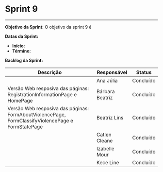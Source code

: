 # **Sprint 9**
<hr style="border: 0; height: 1px; background-color: #000000;">

**Objetivo da Sprint:**
O objetivo da sprint 9 é 

**Datas da Sprint:**

- **Início:** 
- **Término:** 

**Backlog da Sprint:**

| Descrição | Responsável | Status |
|------------|-------------|-----------------------|
|  | Ana Júlia | Concluído |
| Versão Web resposiva das páginas:  RegistrationInformationPage e HomePage | Bárbara Beatriz | Concluído |
| Versão Web resposiva das páginas: FormAboutViolencePage, FormClassifyViolencePage e FormStatePage | Beatriz Lins | Concluído |
|  | Catlen Cleane | Concluído |
|  | Izabelle Mour | Concluído |
|  | Kece Line | Concluído |

